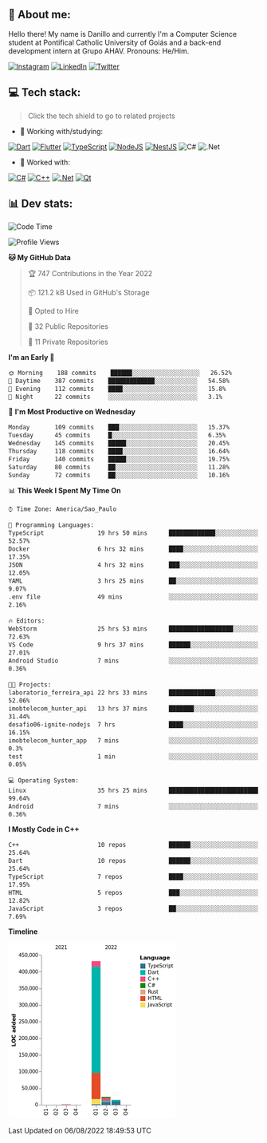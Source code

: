 ## 🌈 About me:
Hello there! My name is Danillo and currently I'm a Computer Science student at Pontifical Catholic University of Goiás and a back-end development intern at Grupo AHAV. Pronouns: He/Him.

[![Instagram](https://img.shields.io/badge/Instagram-%23E4405F.svg?logo=Instagram&logoColor=white)](https://instagram.com/danilloilggner) [![LinkedIn](https://img.shields.io/badge/LinkedIn-%230077B5.svg?logo=linkedin&logoColor=white)](https://linkedin.com/in/danilloism) [![Twitter](https://img.shields.io/badge/Twitter-%231DA1F2.svg?logo=Twitter&logoColor=white)](https://twitter.com/danilloism) 

## 💻 Tech stack:
> Click the tech shield to go to related projects

- 🔭 Working with/studying:

[![Dart](https://img.shields.io/badge/dart-%230175C2.svg?style=for-the-badge&logo=dart&logoColor=white)](https://github.com/danilloism/danilloism/blob/main/Flutter.md) [![Flutter](https://img.shields.io/badge/Flutter-%2302569B.svg?style=for-the-badge&logo=Flutter&logoColor=white)](https://github.com/danilloism/danilloism/blob/main/Flutter.md) [![TypeScript](https://img.shields.io/badge/typescript-%23007ACC.svg?style=for-the-badge&logo=typescript&logoColor=white)](https://github.com/danilloism/danilloism/blob/main/Typescript.md) [![NodeJS](https://img.shields.io/badge/node.js-6DA55F?style=for-the-badge&logo=node.js&logoColor=white)](https://github.com/danilloism/danilloism/blob/main/Node.js.md) [![NestJS](https://img.shields.io/badge/nestjs-%23E0234E.svg?style=for-the-badge&logo=nestjs&logoColor=white)](https://github.com/danilloism/danilloism/blob/main/Nest.js.md) ![C#](https://img.shields.io/badge/c%23-%23239120.svg?style=for-the-badge&logo=c-sharp&logoColor=white) ![.Net](https://img.shields.io/badge/.NET-5C2D91?style=for-the-badge&logo=.net&logoColor=white)
<!---
- 🌱 Currently learning:

![Vue.js](https://img.shields.io/badge/vuejs-%2335495e.svg?style=for-the-badge&logo=vuedotjs&logoColor=%234FC08D) ![Angular](https://img.shields.io/badge/angular-%23DD0031.svg?style=for-the-badge&logo=angular&logoColor=white)
--->
- 💫 Worked with:

[![C#](https://img.shields.io/badge/c%23-%23239120.svg?style=for-the-badge&logo=c-sharp&logoColor=white)](#) [![C++](https://img.shields.io/badge/c++-%2300599C.svg?style=for-the-badge&logo=c%2B%2B&logoColor=white)](https://github.com/danilloism/danilloism/blob/main/C%2B%2B.md) [![.Net](https://img.shields.io/badge/.NET-5C2D91?style=for-the-badge&logo=.net&logoColor=white)](#) [![Qt](https://img.shields.io/badge/Qt-%23217346.svg?style=for-the-badge&logo=Qt&logoColor=white)](https://github.com/danilloism/danilloism/blob/main/C%2B%2B.md)

## 📊 Dev stats:
<!---
[![](https://github-readme-stats.vercel.app/api?username=danilloism&theme=radical&hide_border=false&include_all_commits=false&count_private=false)](#)<br>
[![](https://github-readme-streak-stats.herokuapp.com/?user=danilloism&theme=radical&hide_border=false)](#)<br>
[![](https://github-readme-stats.vercel.app/api/top-langs/?username=danilloism&theme=radical&hide_border=false&include_all_commits=false&count_private=false&layout=compact)](#)<br>
--->
<!--START_SECTION:waka-->
![Code Time](http://img.shields.io/badge/Code%20Time-0%20secs-blue)

![Profile Views](http://img.shields.io/badge/Profile%20Views-0-blue)

**🐱 My GitHub Data** 

> 🏆 747 Contributions in the Year 2022
 > 
> 📦 121.2 kB Used in GitHub's Storage 
 > 
> 💼 Opted to Hire
 > 
> 📜 32 Public Repositories 
 > 
> 🔑 11 Private Repositories  
 > 
**I'm an Early 🐤** 

```text
🌞 Morning    188 commits    ██████░░░░░░░░░░░░░░░░░░░   26.52% 
🌆 Daytime    387 commits    █████████████░░░░░░░░░░░░   54.58% 
🌃 Evening    112 commits    ████░░░░░░░░░░░░░░░░░░░░░   15.8% 
🌙 Night      22 commits     ░░░░░░░░░░░░░░░░░░░░░░░░░   3.1%

```
📅 **I'm Most Productive on Wednesday** 

```text
Monday       109 commits    ███░░░░░░░░░░░░░░░░░░░░░░   15.37% 
Tuesday      45 commits     █░░░░░░░░░░░░░░░░░░░░░░░░   6.35% 
Wednesday    145 commits    █████░░░░░░░░░░░░░░░░░░░░   20.45% 
Thursday     118 commits    ████░░░░░░░░░░░░░░░░░░░░░   16.64% 
Friday       140 commits    █████░░░░░░░░░░░░░░░░░░░░   19.75% 
Saturday     80 commits     ██░░░░░░░░░░░░░░░░░░░░░░░   11.28% 
Sunday       72 commits     ██░░░░░░░░░░░░░░░░░░░░░░░   10.16%

```


📊 **This Week I Spent My Time On** 

```text
⌚︎ Time Zone: America/Sao_Paulo

💬 Programming Languages: 
TypeScript               19 hrs 50 mins      █████████████░░░░░░░░░░░░   52.57% 
Docker                   6 hrs 32 mins       ████░░░░░░░░░░░░░░░░░░░░░   17.35% 
JSON                     4 hrs 32 mins       ███░░░░░░░░░░░░░░░░░░░░░░   12.05% 
YAML                     3 hrs 25 mins       ██░░░░░░░░░░░░░░░░░░░░░░░   9.07% 
.env file                49 mins             ░░░░░░░░░░░░░░░░░░░░░░░░░   2.16%

🔥 Editors: 
WebStorm                 25 hrs 53 mins      ██████████████████░░░░░░░   72.63% 
VS Code                  9 hrs 37 mins       ██████░░░░░░░░░░░░░░░░░░░   27.01% 
Android Studio           7 mins              ░░░░░░░░░░░░░░░░░░░░░░░░░   0.36%

🐱‍💻 Projects: 
laboratorio_ferreira_api 22 hrs 33 mins      █████████████░░░░░░░░░░░░   52.06% 
imobtelecom_hunter_api   13 hrs 37 mins      ███████░░░░░░░░░░░░░░░░░░   31.44% 
desafio06-ignite-nodejs  7 hrs               ████░░░░░░░░░░░░░░░░░░░░░   16.15% 
imobtelecom_hunter_app   7 mins              ░░░░░░░░░░░░░░░░░░░░░░░░░   0.3% 
test                     1 min               ░░░░░░░░░░░░░░░░░░░░░░░░░   0.05%

💻 Operating System: 
Linux                    35 hrs 25 mins      █████████████████████████   99.64% 
Android                  7 mins              ░░░░░░░░░░░░░░░░░░░░░░░░░   0.36%

```

**I Mostly Code in C++** 

```text
C++                      10 repos            ██████░░░░░░░░░░░░░░░░░░░   25.64% 
Dart                     10 repos            ██████░░░░░░░░░░░░░░░░░░░   25.64% 
TypeScript               7 repos             ████░░░░░░░░░░░░░░░░░░░░░   17.95% 
HTML                     5 repos             ███░░░░░░░░░░░░░░░░░░░░░░   12.82% 
JavaScript               3 repos             ██░░░░░░░░░░░░░░░░░░░░░░░   7.69%

```


**Timeline**

![Chart not found](https://raw.githubusercontent.com/danilloism/danilloism/main/charts/bar_graph.png) 


 Last Updated on 06/08/2022 18:49:53 UTC
<!--END_SECTION:waka-->
